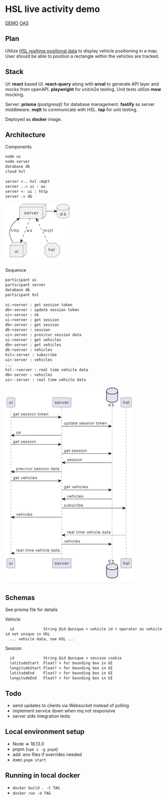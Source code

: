 # HSL live activity demo

[DEMO](https://hsl.ubi.dynu.com/)
[OAS](https://hsl.ubi.dynu.com/doc)

## Plan

Utilize [HSL realtime positional data](https://digitransit.fi/en/developers/apis/4-realtime-api/vehicle-positions/) to display vehicle positioning in a map. User should be able to position a rectangle within the vehicles are tracked.

## Stack

UI: **react** based UI. **react-query** along with **orval** to generate API layer and mocks from openAPI. **playwright** for unit/e2e testing. Unit tests utilize **msw** mocking. 

Server: **prisma** (postgresql) for database management. **fastify** as server middleware. **mqtt** to communicate with HSL. **tap** for unit testing.

Deployed as **docker** image.

## Architecture

Components

```plantuml
node ui
node server
database db
cloud hsl

server <.. hsl :mqtt
server ..> ui : ws
server <- ui : http
server -> db 
```

![componenes](./component.jpg)

Sequence

```plantuml
participant ui
participant server
database db
participant hsl

ui->server : get session token
db<-server : update session token
ui<-server : ok
ui->server : get session
db<-server : get session
db->server : session
ui<-server : prev/cur session data
ui->server : get vehicles
db<-server : get vehicles
db->server : vehicles
hsl<-server : subscribe
ui<-server : vehicles
...
hsl-->server : real time vehicle data
db<-server : vehicles
ui<--server : real time vehicle data
```

![componenes](./sq.jpg)

## Schemas

See prisma file for details

Vehicle 
````
  id             String @id @unique > vehicle id + operator as vehicle id not unique in HSL
  ... vehicle data, see HSL ...
````

Session
````
  id             String @id @unique > session cookie
  latitudeStart  Float? > for bounding box in UI
  longitudeStart Float? > for bounding box in UI
  latitudeEnd    Float? > for bounding box in UI
  longitudeEnd   Float? > for bounding box in UI
````

## Todo

- send updates to clients via Websocket instead of polling
- implement service down when mq not responsive
- server side integration tests

## Local environment setup

- Node => 18.13.0
- pnpm (`npm i -g pnpm`)
- add .env files if overrides needed
- exec `pnpm start`

## Running in local docker

- `docker build . -t TAG`
- `docker run -d TAG`